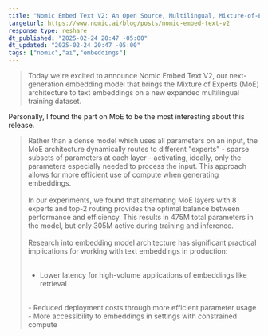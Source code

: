 ```yaml
---
title: "Nomic Embed Text V2: An Open Source, Multilingual, Mixture-of-Experts Embedding Model"
targeturl: https://www.nomic.ai/blog/posts/nomic-embed-text-v2
response_type: reshare
dt_published: "2025-02-24 20:47 -05:00"
dt_updated: "2025-02-24 20:47 -05:00"
tags: ["nomic","ai","embeddings"]
---
```



> Today we're excited to announce Nomic Embed Text V2, our next-generation embedding model that brings the Mixture of Experts (MoE) architecture to text embeddings on a new expanded multilingual training dataset.

Personally, I found the part on MoE to be the most interesting about this release. 

> Rather than a dense model which uses all parameters on an input, the MoE architecture dynamically routes to different "experts" - sparse subsets of parameters at each layer - activating, ideally, only the parameters especially needed to process the input. This approach allows for more efficient use of compute when generating embeddings.  
> <br>
> In our experiments, we found that alternating MoE layers with 8 experts and top-2 routing provides the optimal balance between performance and efficiency. This results in 475M total parameters in the model, but only 305M active during training and inference.  
> <br>
Research into embedding model architecture has significant practical implications for working with text embeddings in production:  
> <br>
> - Lower latency for high-volume applications of embeddings like retrieval  
> <br>
> - Reduced deployment costs through more efficient parameter usage  
> <br>
> - More accessibility to embeddings in settings with constrained compute  
